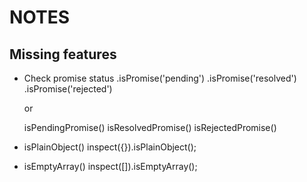 NOTES
=====

Missing features
----------------

* Check promise status
  .isPromise('pending')
  .isPromise('resolved')
  .isPromise('rejected')

  or

  isPendingPromise()
  isResolvedPromise()
  isRejectedPromise()

* isPlainObject()
  inspect({}).isPlainObject();

* isEmptyArray()
  inspect([]).isEmptyArray();
